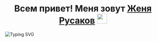 <h1 align="center">Всем привет! Меня зовут <a href="https://daniilshat.ru/" target="_blank">Женя Русаков</a> 
<img src="https://github.com/blackcater/blackcater/raw/main/images/Hi.gif" height="32"/></h1>
<img src="https://readme-typing-svg.herokuapp.com?font=Fira+Code&pause=1000&color=F70000&background=FFFFFF00&vCenter=true&multiline=true&width=1000&lines=%D0%AF+%D1%83%D1%87%D1%83%D1%81%D1%8C+%D1%81+%D0%BD%D0%BE%D1%8F%D0%B1%D1%80%D1%8F+2021%D0%B3.+%D0%BF%D0%BE+%D0%BD%2F%D0%B2+%D0%B2+%D0%AF%D0%BD%D0%B4%D0%B5%D0%BA%D1%81%D0%9F%D1%80%D0%B0%D0%BA%D1%82%D0%B8%D0%BA%D1%83%D0%BC+%D0%BD%D0%B0+%D1%84%D0%B0%D0%BA%D1%83%D0%BB%D1%8C%D1%82%D0%B5%D1%82%D0%B5+%D0%B2%D0%B5%D0%B1-%D1%80%D0%B0%D0%B7%D1%80%D0%B0%D0%B1%D0%BE%D1%82%D1%87%D0%B8%D0%BA+%2B" alt="Typing SVG" />
